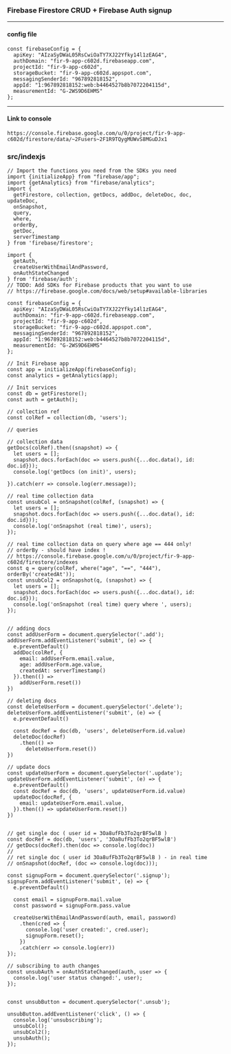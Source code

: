 
### Firebase Firestore CRUD  + Firebase Auth signup
----
#### config file
```
const firebaseConfig = {
  apiKey: "AIzaSyDWaL05RsCwiOaTY7XJ22Yfky14l1zEAG4",
  authDomain: "fir-9-app-c602d.firebaseapp.com",
  projectId: "fir-9-app-c602d",
  storageBucket: "fir-9-app-c602d.appspot.com",
  messagingSenderId: "967892818152",
  appId: "1:967892818152:web:b4464527b8b7072204115d",
  measurementId: "G-2WS9D6EHMS"
};
```

---
#### Link to console
``` https://console.firebase.google.com/u/0/project/fir-9-app-c602d/firestore/data/~2Fusers~2F1R9TQygMUWvS8MGuDJx1 ```


### src/indexjs

```
// Import the functions you need from the SDKs you need
import {initializeApp} from "firebase/app";
import {getAnalytics} from "firebase/analytics";
import {
  getFirestore, collection, getDocs, addDoc, deleteDoc, doc, updateDoc,
  onSnapshot,
  query,
  where,
  orderBy,
  getDoc,
  serverTimestamp
} from 'firebase/firestore';

import {
  getAuth,
  createUserWithEmailAndPassword,
  onAuthStateChanged
} from 'firebase/auth';
// TODO: Add SDKs for Firebase products that you want to use
// https://firebase.google.com/docs/web/setup#available-libraries

const firebaseConfig = {
  apiKey: "AIzaSyDWaL05RsCwiOaTY7XJ22Yfky14l1zEAG4",
  authDomain: "fir-9-app-c602d.firebaseapp.com",
  projectId: "fir-9-app-c602d",
  storageBucket: "fir-9-app-c602d.appspot.com",
  messagingSenderId: "967892818152",
  appId: "1:967892818152:web:b4464527b8b7072204115d",
  measurementId: "G-2WS9D6EHMS"
};

// Init Firebase app
const app = initializeApp(firebaseConfig);
const analytics = getAnalytics(app);

// Init services
const db = getFirestore();
const auth = getAuth();

// collection ref
const colRef = collection(db, 'users');

// queries

// collection data
getDocs(colRef).then((snapshot) => {
  let users = [];
  snapshot.docs.forEach(doc => users.push({...doc.data(), id: doc.id}));
  console.log('getDocs (on init)', users);

}).catch(err => console.log(err.message));

// real time collection data
const unsubCol = onSnapshot(colRef, (snapshot) => {
  let users = [];
  snapshot.docs.forEach(doc => users.push({...doc.data(), id: doc.id}));
  console.log('onSnapshot (real time)', users);
});

// real time collection data on query where age == 444 only!
// orderBy - should have index !
// https://console.firebase.google.com/u/0/project/fir-9-app-c602d/firestore/indexes
const q = query(colRef, where("age", "==", "444"), orderBy('createdAt'));
const unsubCol2 = onSnapshot(q, (snapshot) => {
  let users = [];
  snapshot.docs.forEach(doc => users.push({...doc.data(), id: doc.id}));
  console.log('onSnapshot (real time) query where ', users);
});


// adding docs
const addUserForm = document.querySelector('.add');
addUserForm.addEventListener('submit', (e) => {
  e.preventDefault()
  addDoc(colRef, {
    email: addUserForm.email.value,
    age: addUserForm.age.value,
    createdAt: serverTimestamp()
  }).then(() =>
    addUserForm.reset())
})

// deleting docs
const deleteUserForm = document.querySelector('.delete');
deleteUserForm.addEventListener('submit', (e) => {
  e.preventDefault()

  const docRef = doc(db, 'users', deleteUserForm.id.value)
  deleteDoc(docRef)
    .then(() =>
      deleteUserForm.reset())
})

// update docs
const updateUserForm = document.querySelector('.update');
updateUserForm.addEventListener('submit', (e) => {
  e.preventDefault()
  const docRef = doc(db, 'users', updateUserForm.id.value)
  updateDoc(docRef, {
    email: updateUserForm.email.value,
  }).then(() => updateUserForm.reset())
})


// get single doc ( user id = 3Oa8ufFb3To2qrBF5wlB )
const docRef = doc(db, 'users', '3Oa8ufFb3To2qrBF5wlB')
// getDocs(docRef).then(doc => console.log(doc))
//
// ret single doc ( user id 3Oa8ufFb3To2qrBF5wlB ) - in real time
// onSnapshot(docRef, (doc => console.log(doc)));

const signupForm = document.querySelector('.signup');
signupForm.addEventListener('submit', (e) => {
  e.preventDefault()

  const email = signupForm.mail.value
  const password = signupForm.pass.value

  createUserWithEmailAndPassword(auth, email, password)
    .then(cred => {
      console.log('user created:', cred.user);
      signupForm.reset();
    })
    .catch(err => console.log(err))
});

// subscribing to auth changes
const unsubAuth = onAuthStateChanged(auth, user => {
  console.log('user status changed:', user);
});


const unsubButton = document.querySelector('.unsub');

unsubButton.addEventListener('click', () => {
  console.log('unsubscribing');
  unsubCol();
  unsubCol2();
  unsubAuth();
});
```

